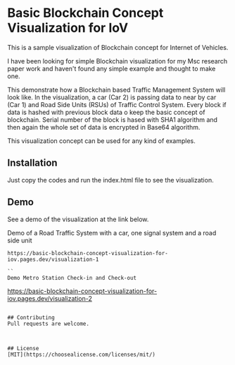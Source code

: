 # Basic Blockchain Concept Visualization for IoV
 
This is a sample visualization of Blockchain concept for Internet of Vehicles.

I have been looking for simple Blockchain visualization for my Msc research paper work and haven't found any simple example and thought to make one.

This demonstrate how a Blockchain based Traffic Management System will look like. In the visualization, a car (Car 2) is passing data to near by car (Car 1) and Road Side Units (RSUs) of Traffic Control System. Every block if data is hashed with previous block data o keep the basic concept of blockchain. Serial number of the block is hased with SHA1 algorithm and then again the whole set of data is encrypted in Base64 algorithm.

This visualization concept can be used for any kind of examples.


## Installation

Just copy the codes and run the index.html file to see the visualization.


## Demo

See a demo of the visualization at the link below.

Demo of a Road Traffic System with a car, one signal system and a road side unit
```
https://basic-blockchain-concept-visualization-for-iov.pages.dev/visualization-1

``
Demo Metro Station Check-in and Check-out
```
https://basic-blockchain-concept-visualization-for-iov.pages.dev/visualization-2

```

## Contributing
Pull requests are welcome.



## License
[MIT](https://choosealicense.com/licenses/mit/)
